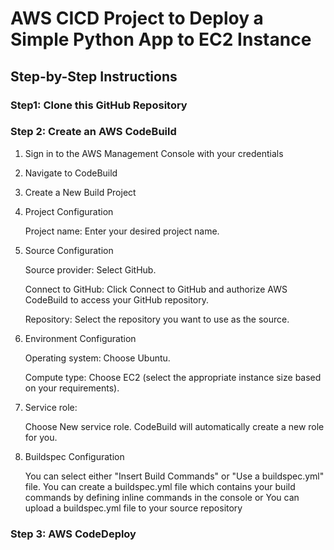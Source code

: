 # AWS CICD Project to Deploy a Simple Python App to EC2 Instance

## Step-by-Step Instructions

### Step1:  Clone this GitHub Repository

### Step 2: Create an AWS CodeBuild

1. Sign in to the AWS Management Console with your credentials

2. Navigate to CodeBuild

3. Create a New Build Project

4. Project Configuration

    Project name: Enter your desired project name.

5. Source Configuration

    Source provider: Select GitHub.

    Connect to GitHub: Click Connect to GitHub and authorize AWS CodeBuild to access your GitHub repository.
    
    Repository: Select the repository you want to use as the source.

6. Environment Configuration

    Operating system: Choose Ubuntu.
   
    Compute type: Choose EC2 (select the appropriate instance size based on your requirements).
   
7. Service role:
   
    Choose New service role. CodeBuild will automatically create a new role for you.

8. Buildspec Configuration

    You can select either "Insert Build Commands" or "Use a buildspec.yml" file. You can create a buildspec.yml file which contains your build commands by defining inline commands in the console or You can upload a buildspec.yml file to your source repository
    
### Step 3: AWS CodeDeploy

